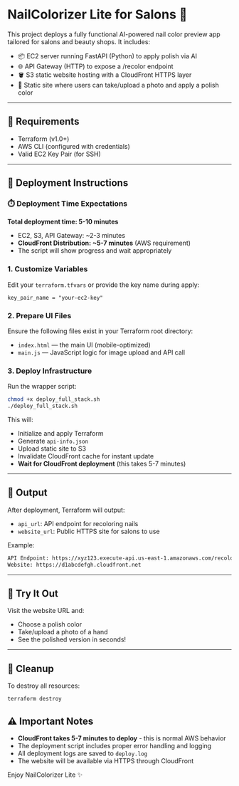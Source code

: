 # NailColorizer Lite for Salons 💅

This project deploys a fully functional AI-powered nail color preview app tailored for salons and beauty shops.
It includes:

- 📦 EC2 server running FastAPI (Python) to apply polish via AI
- 🌐 API Gateway (HTTP) to expose a /recolor endpoint
- 🪣 S3 static website hosting with a CloudFront HTTPS layer
- 📲 Static site where users can take/upload a photo and apply a polish color

---

## 🧰 Requirements
- Terraform (v1.0+)
- AWS CLI (configured with credentials)
- Valid EC2 Key Pair (for SSH)

---

## 🚀 Deployment Instructions

### ⏱️ Deployment Time Expectations
**Total deployment time: 5-10 minutes**
- EC2, S3, API Gateway: ~2-3 minutes
- **CloudFront Distribution: ~5-7 minutes** (AWS requirement)
- The script will show progress and wait appropriately

### 1. Customize Variables
Edit your `terraform.tfvars` or provide the key name during apply:
```hcl
key_pair_name = "your-ec2-key"
```

### 2. Prepare UI Files
Ensure the following files exist in your Terraform root directory:
- `index.html` — the main UI (mobile-optimized)
- `main.js` — JavaScript logic for image upload and API call

### 3. Deploy Infrastructure
Run the wrapper script:
```bash
chmod +x deploy_full_stack.sh
./deploy_full_stack.sh
```

This will:
- Initialize and apply Terraform
- Generate `api-info.json`
- Upload static site to S3
- Invalidate CloudFront cache for instant update
- **Wait for CloudFront deployment** (this takes 5-7 minutes)

---

## 🔎 Output
After deployment, Terraform will output:

- `api_url`: API endpoint for recoloring nails
- `website_url`: Public HTTPS site for salons to use

Example:
```txt
API Endpoint: https://xyz123.execute-api.us-east-1.amazonaws.com/recolor
Website: https://d1abcdefgh.cloudfront.net
```

---

## 🎨 Try It Out
Visit the website URL and:
- Choose a polish color
- Take/upload a photo of a hand
- See the polished version in seconds!

---

## 🧼 Cleanup
To destroy all resources:
```bash
terraform destroy
```

## ⚠️ Important Notes
- **CloudFront takes 5-7 minutes to deploy** - this is normal AWS behavior
- The deployment script includes proper error handling and logging
- All deployment logs are saved to `deploy.log`
- The website will be available via HTTPS through CloudFront

Enjoy NailColorizer Lite ✨

